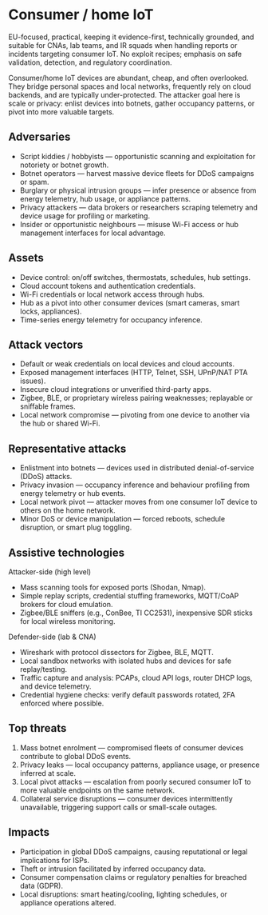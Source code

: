 # Consumer / home IoT

EU-focused, practical, keeping it evidence-first, technically grounded, and suitable for CNAs, lab teams, and IR squads 
when handling reports or incidents targeting consumer IoT. No exploit recipes; emphasis on safe validation, detection, 
and regulatory coordination.

Consumer/home IoT devices are abundant, cheap, and often overlooked. They bridge personal spaces and local networks, 
frequently rely on cloud backends, and are typically under-protected. The attacker goal here is scale or privacy: 
enlist devices into botnets, gather occupancy patterns, or pivot into more valuable targets.

## Adversaries

* Script kiddies / hobbyists — opportunistic scanning and exploitation for notoriety or botnet growth.
* Botnet operators — harvest massive device fleets for DDoS campaigns or spam.
* Burglary or physical intrusion groups — infer presence or absence from energy telemetry, hub usage, or appliance patterns.
* Privacy attackers — data brokers or researchers scraping telemetry and device usage for profiling or marketing.
* Insider or opportunistic neighbours — misuse Wi-Fi access or hub management interfaces for local advantage.

## Assets

* Device control: on/off switches, thermostats, schedules, hub settings.
* Cloud account tokens and authentication credentials.
* Wi-Fi credentials or local network access through hubs.
* Hub as a pivot into other consumer devices (smart cameras, smart locks, appliances).
* Time-series energy telemetry for occupancy inference.

## Attack vectors

* Default or weak credentials on local devices and cloud accounts.
* Exposed management interfaces (HTTP, Telnet, SSH, UPnP/NAT PTA issues).
* Insecure cloud integrations or unverified third-party apps.
* Zigbee, BLE, or proprietary wireless pairing weaknesses; replayable or sniffable frames.
* Local network compromise — pivoting from one device to another via the hub or shared Wi-Fi.

## Representative attacks

* Enlistment into botnets — devices used in distributed denial-of-service (DDoS) attacks.
* Privacy invasion — occupancy inference and behaviour profiling from energy telemetry or hub events.
* Local network pivot — attacker moves from one consumer IoT device to others on the home network.
* Minor DoS or device manipulation — forced reboots, schedule disruption, or smart plug toggling.

## Assistive technologies

Attacker-side (high level)

* Mass scanning tools for exposed ports (Shodan, Nmap).
* Simple replay scripts, credential stuffing frameworks, MQTT/CoAP brokers for cloud emulation.
* Zigbee/BLE sniffers (e.g., ConBee, TI CC2531), inexpensive SDR sticks for local wireless monitoring.

Defender-side (lab & CNA)

* Wireshark with protocol dissectors for Zigbee, BLE, MQTT.
* Local sandbox networks with isolated hubs and devices for safe replay/testing.
* Traffic capture and analysis: PCAPs, cloud API logs, router DHCP logs, and device telemetry.
* Credential hygiene checks: verify default passwords rotated, 2FA enforced where possible.

## Top threats

1. Mass botnet enrolment — compromised fleets of consumer devices contribute to global DDoS events.
2. Privacy leaks — local occupancy patterns, appliance usage, or presence inferred at scale.
3. Local pivot attacks — escalation from poorly secured consumer IoT to more valuable endpoints on the same network.
4. Collateral service disruptions — consumer devices intermittently unavailable, triggering support calls or small-scale outages.

## Impacts

* Participation in global DDoS campaigns, causing reputational or legal implications for ISPs.
* Theft or intrusion facilitated by inferred occupancy data.
* Consumer compensation claims or regulatory penalties for breached data (GDPR).
* Local disruptions: smart heating/cooling, lighting schedules, or appliance operations altered.


